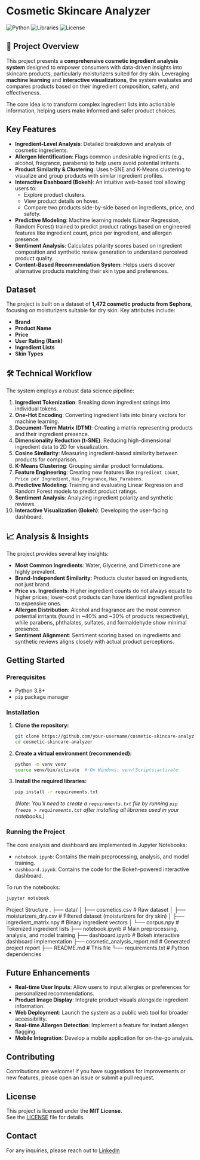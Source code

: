 # Cosmetic Skincare Analyzer

![Python](https://img.shields.io/badge/Python-3.8%2B-blue?style=for-the-badge&logo=python)
![Libraries](https://img.shields.io/badge/Libraries-scikit--learn%2C%20Bokeh%2C%20Pandas%2C%20Numpy%2C%20Matplotlib%2C%20Seaborn%2C%20TextBlob-orange?style=for-the-badge)
![License](https://img.shields.io/badge/License-MIT-green?style=for-the-badge)

## 🌟 Project Overview

This project presents a **comprehensive cosmetic ingredient analysis system** designed to empower consumers with data-driven insights into skincare products, particularly moisturizers suited for dry skin. Leveraging **machine learning** and **interactive visualizations**, the system evaluates and compares products based on their ingredient composition, safety, and effectiveness.

The core idea is to transform complex ingredient lists into actionable information, helping users make informed and safer product choices.

##  Key Features

- **Ingredient-Level Analysis**: Detailed breakdown and analysis of cosmetic ingredients.
- **Allergen Identification**: Flags common undesirable ingredients (e.g., alcohol, fragrance, parabens) to help users avoid potential irritants.
- **Product Similarity & Clustering**: Uses t-SNE and K-Means clustering to visualize and group products with similar ingredient profiles.
- **Interactive Dashboard (Bokeh)**: An intuitive web-based tool allowing users to:
  - Explore product clusters.
  - View product details on hover.
  - Compare two products side-by-side based on ingredients, price, and safety.
- **Predictive Modeling**: Machine learning models (Linear Regression, Random Forest) trained to predict product ratings based on engineered features like ingredient count, price per ingredient, and allergen presence.
- **Sentiment Analysis**: Calculates polarity scores based on ingredient composition and synthetic review generation to understand perceived product quality.
- **Content-Based Recommendation System**: Helps users discover alternative products matching their skin type and preferences.

##  Dataset

The project is built on a dataset of **1,472 cosmetic products from Sephora**, focusing on moisturizers suitable for dry skin. Key attributes include:

- **Brand**
- **Product Name**
- **Price**
- **User Rating (Rank)**
- **Ingredient Lists**
- **Skin Types**

## 🛠 Technical Workflow

The system employs a robust data science pipeline:

1. **Ingredient Tokenization**: Breaking down ingredient strings into individual tokens.
2. **One-Hot Encoding**: Converting ingredient lists into binary vectors for machine learning.
3. **Document-Term Matrix (DTM)**: Creating a matrix representing products and their ingredient presence.
4. **Dimensionality Reduction (t-SNE)**: Reducing high-dimensional ingredient data to 2D for visualization.
5. **Cosine Similarity**: Measuring ingredient-based similarity between products for comparison.
6. **K-Means Clustering**: Grouping similar product formulations.
7. **Feature Engineering**: Creating new features like `Ingredient Count`, `Price per Ingredient`, `Has_Fragrance`, `Has_Parabens`.
8. **Predictive Modeling**: Training and evaluating Linear Regression and Random Forest models to predict product ratings.
9. **Sentiment Analysis**: Analyzing ingredient polarity and synthetic reviews.
10. **Interactive Visualization (Bokeh)**: Developing the user-facing dashboard.

## 📈 Analysis & Insights

The project provides several key insights:

- **Most Common Ingredients**: Water, Glycerine, and Dimethicone are highly prevalent.
- **Brand-Independent Similarity**: Products cluster based on ingredients, not just brand.
- **Price vs. Ingredients**: Higher ingredient counts do not always equate to higher prices; lower-cost products can have identical ingredient profiles to expensive ones.
- **Allergen Distribution**: Alcohol and fragrance are the most common potential irritants (found in ~40% and ~30% of products respectively), while parabens, phthalates, sulfates, and formaldehyde show minimal presence.
- **Sentiment Alignment**: Sentiment scoring based on ingredients and synthetic reviews aligns closely with actual product perceptions.

##  Getting Started

### Prerequisites

- Python 3.8+
- `pip` package manager

### Installation

1. **Clone the repository:**

    ```bash
    git clone https://github.com/your-username/cosmetic-skincare-analyzer.git
    cd cosmetic-skincare-analyzer
    ```

2. **Create a virtual environment (recommended):**

    ```bash
    python -m venv venv
    source venv/bin/activate  # On Windows: venv\Scripts\activate
    ```

3. **Install the required libraries:**

    ```bash
    pip install -r requirements.txt
    ```

    *(Note: You'll need to create a `requirements.txt` file by running `pip freeze > requirements.txt` after installing all libraries used in your notebooks.)*

### Running the Project

The core analysis and dashboard are implemented in Jupyter Notebooks:

- `notebook.ipynb`: Contains the main preprocessing, analysis, and model training.
- `dashboard.ipynb`: Contains the code for the Bokeh-powered interactive dashboard.

To run the notebooks:

```bash
jupyter notebook
 ```

Project Structure
.
├── data/
│   ├── cosmetics.csv             # Raw dataset
│   ├── moisturizers_dry.csv      # Filtered dataset (moisturizers for dry skin)
│   ├── ingredient_matrix.npy     # Binary ingredient vectors
│   └── corpus.npy                # Tokenized ingredient lists
├── notebook.ipynb                # Main preprocessing, analysis, and model training
├── dashboard.ipynb               # Bokeh interactive dashboard implementation
├── cosmetic_analysis_report.md   # Generated project report
├── README.md                     # This file
└── requirements.txt              # Python dependencies

##  Future Enhancements

*   **Real-time User Inputs**: Allow users to input allergies or preferences for personalized recommendations.
*   **Product Image Display**: Integrate product visuals alongside ingredient information.
*   **Web Deployment**: Launch the system as a public web tool for broader accessibility.
*   **Real-time Allergen Detection**: Implement a feature for instant allergen flagging.
*   **Mobile Integration**: Develop a mobile application for on-the-go analysis.

##  Contributing

Contributions are welcome! If you have suggestions for improvements or new features, please open an issue or submit a pull request.


##  License

This project is licensed under the **MIT License**.  
See the [LICENSE](LICENSE) file for details.


##  Contact

For any inquiries, please reach out to [LinkedIn](https://www.linkedin.com/in/Maeghasree)  
